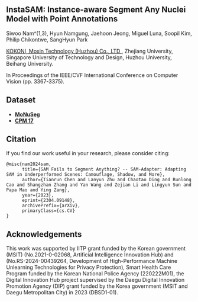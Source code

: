 ## InstaSAM: Instance-aware Segment Any Nuclei Model with Point Annotations

Siwoo Nam^(1,3), Hyun Namgung, Jaehoon Jeong, Miguel Luna, Soopil Kim, Philip Chikontwe, SangHyun Park

<a href='https://www.kokoni3d.com/'> KOKONI, Moxin Technology (Huzhou) Co., LTD </a>, Zhejiang University, Singapore University of Technology and Design, Huzhou University, Beihang University.

In Proceedings of the IEEE/CVF International Conference on Computer Vision (pp. 3367-3375).

## Dataset

- **[MoNuSeg](https://github.com/DengPingFan/SINet/)**
- **[CPM 17](https://github.com/DengPingFan/SINet/)**

## Citation

If you find our work useful in your research, please consider citing:

```
@misc{nam2024sam,
      title={SAM Fails to Segment Anything? -- SAM-Adapter: Adapting SAM in Underperformed Scenes: Camouflage, Shadow, and More}, 
      author={Tianrun Chen and Lanyun Zhu and Chaotao Ding and Runlong Cao and Shangzhan Zhang and Yan Wang and Zejian Li and Lingyun Sun and Papa Mao and Ying Zang},
      year={2023},
      eprint={2304.09148},
      archivePrefix={arXiv},
      primaryClass={cs.CV}
}
```

## Acknowledgements
This work was supported by 
IITP grant funded by the Korean government (MSIT) (No.2021-0-02068, Artificial Intelligence Innovation Hub)
and (No.RS-2024-00439264, Development of High-Performance Machine Unlearning Technologies for Privacy Protection),
Smart Health Care Program funded by the Korean National Police Agency (220222M01),
the Digital Innovation Hub project supervised by the Daegu Digital Innovation Promotion Agency (DIP) grant funded by the Korea government (MSIT and Daegu Metropolitan City) in 2023 (DBSD1-01).